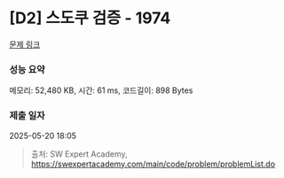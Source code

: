 # [D2] 스도쿠 검증 - 1974 

[문제 링크](https://swexpertacademy.com/main/code/problem/problemDetail.do?contestProbId=AV5Psz16AYEDFAUq) 

### 성능 요약

메모리: 52,480 KB, 시간: 61 ms, 코드길이: 898 Bytes

### 제출 일자

2025-05-20 18:05



> 출처: SW Expert Academy, https://swexpertacademy.com/main/code/problem/problemList.do